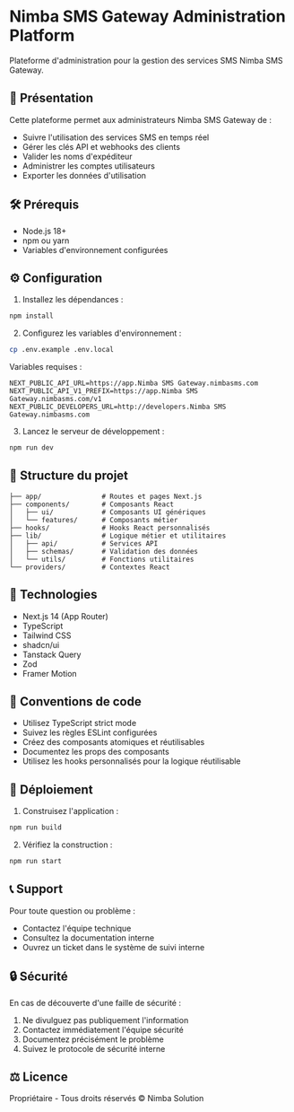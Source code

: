 # Nimba SMS Gateway Administration Platform

Plateforme d'administration pour la gestion des services SMS Nimba SMS Gateway.

## 📱 Présentation

Cette plateforme permet aux administrateurs Nimba SMS Gateway de :
- Suivre l'utilisation des services SMS en temps réel
- Gérer les clés API et webhooks des clients
- Valider les noms d'expéditeur
- Administrer les comptes utilisateurs
- Exporter les données d'utilisation

## 🛠️ Prérequis

- Node.js 18+
- npm ou yarn
- Variables d'environnement configurées

## ⚙️ Configuration

1. Installez les dépendances :
```bash
npm install
```

2. Configurez les variables d'environnement :
```bash
cp .env.example .env.local
```

Variables requises :
```env
NEXT_PUBLIC_API_URL=https://app.Nimba SMS Gateway.nimbasms.com
NEXT_PUBLIC_API_V1_PREFIX=https://app.Nimba SMS Gateway.nimbasms.com/v1
NEXT_PUBLIC_DEVELOPERS_URL=http://developers.Nimba SMS Gateway.nimbasms.com
```

3. Lancez le serveur de développement :
```bash
npm run dev
```

## 📁 Structure du projet

```
├── app/               # Routes et pages Next.js
├── components/        # Composants React
│   ├── ui/            # Composants UI génériques
│   └── features/      # Composants métier
├── hooks/             # Hooks React personnalisés
├── lib/               # Logique métier et utilitaires
│   ├── api/           # Services API
│   ├── schemas/       # Validation des données
│   └── utils/         # Fonctions utilitaires
└── providers/         # Contextes React
```

## 🔧 Technologies

- Next.js 14 (App Router)
- TypeScript
- Tailwind CSS
- shadcn/ui
- Tanstack Query
- Zod
- Framer Motion

## 📝 Conventions de code

- Utilisez TypeScript strict mode
- Suivez les règles ESLint configurées
- Créez des composants atomiques et réutilisables
- Documentez les props des composants
- Utilisez les hooks personnalisés pour la logique réutilisable

## 🚀 Déploiement

1. Construisez l'application :
```bash
npm run build
```

2. Vérifiez la construction :
```bash
npm run start
```

## 📞 Support

Pour toute question ou problème :
- Contactez l'équipe technique
- Consultez la documentation interne
- Ouvrez un ticket dans le système de suivi interne

## 🔒 Sécurité

En cas de découverte d'une faille de sécurité :
1. Ne divulguez pas publiquement l'information
2. Contactez immédiatement l'équipe sécurité
3. Documentez précisément le problème
4. Suivez le protocole de sécurité interne

## ⚖️ Licence

Propriétaire - Tous droits réservés © Nimba Solution